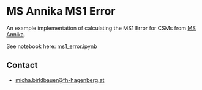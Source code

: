 # MS Annika MS1 Error

An example implementation of calculating the MS1 Error for CSMs from [MS Annika](https://github.com/hgb-bin-proteomics/MSAnnika).

See notebook here: [ms1_error.ipynb](https://github.com/hgb-bin-proteomics/MSAnnika_MS1_Error/blob/master/ms1_error.ipynb)

## Contact

- [micha.birklbauer@fh-hagenberg.at](mailto:micha.birklbauer@fh-hagenberg.at)
